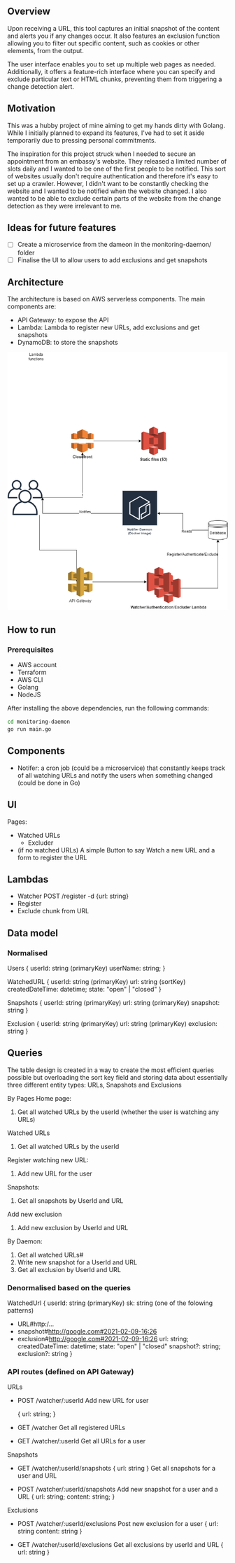 ## Overview

Upon receiving a URL, this tool captures an initial snapshot of the content and alerts you if any changes occur. It also features an exclusion function allowing you to filter out specific content, such as cookies or other elements, from the output.

The user interface enables you to set up multiple web pages as needed. Additionally, it offers a feature-rich interface where you can specify and exclude particular text or HTML chunks, preventing them from triggering a change detection alert.

## Motivation

This was a hubby project of mine aiming to get my hands dirty with Golang. While I initially planned to expand its features, I've had to set it aside temporarily due to pressing personal commitments.

The inspiration for this project struck when I needed to secure an appointment from an embassy's website. They released a limited number of slots daily and I wanted to be one of the first people to be notified. This sort of websites usually don't require authentication and therefore it's easy to set up a crawler. However, I didn't want to be constantly checking the website and I wanted to be notified when the website changed. I also wanted to be able to exclude certain parts of the website from the change detection as they were irrelevant to me.

## Ideas for future features

- [ ] Create a microservice from the dameon in the monitoring-daemon/ folder
- [ ] Finalise the UI to allow users to add exclusions and get snapshots

## Architecture

The architecture is based on AWS serverless components. The main components are:

- API Gateway: to expose the API
- Lambda: Lambda to register new URLs, add exclusions and get snapshots
- DynamoDB: to store the snapshots

![Architecture](./docs/website-change-notifier-technical-architecture.png)

## How to run

### Prerequisites

- AWS account
- Terraform
- AWS CLI
- Golang
- NodeJS

After installing the above dependencies, run the following commands:

```bash
cd monitoring-daemon
go run main.go
```

## Components

- Notifer: a cron job (could be a microservice) that constantly keeps track of all watching URLs and notify the users when something changed (could be done in Go)

## UI

Pages:

- Watched URLs
  - Excluder
- (if no watched URLs) A simple Button to say Watch a new URL and a form to register the URL

## Lambdas

- Watcher POST /register -d {url: string}
- Register
- Exclude chunk from URL

## Data model

### Normalised

Users {
userId: string (primaryKey)
userName: string;
}

WatchedURL {
userId: string (primaryKey)
url: string (sortKey)
createdDateTime: datetime;
state: "open" | "closed"
}

Snapshots {
userId: string (primaryKey)
url: string (primaryKey)
snapshot: string
}

Exclusion {
userId: string (primaryKey)
url: string (primaryKey)
exclusion: string
}

## Queries

The table design is created in a way to create the most efficient queries possible but overloading the sort key field and storing data about essentially three different entity types: URLs, Snapshots and Exclusions

By Pages
Home page:

1. Get all watched URLs by the userId (whether the user is watching any URLs)

Watched URLs

1. Get all watched URLs by the userId

Register watching new URL:

1. Add new URL for the user

Snapshots:

1. Get all snapshots by UserId and URL

Add new exclusion

1. Add new exclusion by UserId and URL

By Daemon:

1. Get all watched URLs#
2. Write new snapshot for a UserId and URL
3. Get all exclusion by UserId and URL

### Denormalised based on the queries

WatchedUrl {
userId: string (primaryKey)
sk: string (one of the folowing patterns)

- URL#http:/...
- snapshot#http://google.com#2021-02-09-16:26
- exclusion#http://google.com#2021-02-09-16:26
  url: string;
  createdDateTime: datetime;
  state: "open" | "closed"
  snapshot?: string;
  exclusion?: string
  }

### API routes (defined on API Gateway)

URLs

- POST /watcher/:userId
  Add new URL for user

  {
  url: string;
  }

- GET /watcher
  Get all registered URLs

- GET /watcher/:userId
  Get all URLs for a user

Snapshots

- GET /watcher/:userId/snapshots
  {
  url: string
  }
  Get all snapshots for a user and URL

- POST /watcher/:userId/snapshots
  Add new snapshot for a user and a URL
  {
  url: string;
  content: string;
  }

Exclusions

- POST /watcher/:userId/exclusions
  Post new exclusion for a user
  {
  url: string
  content: string
  }

- GET /watcher/:userId/exclusions
  Get all exclusions by userId and URL
  {
  url: string
  }

```

```
